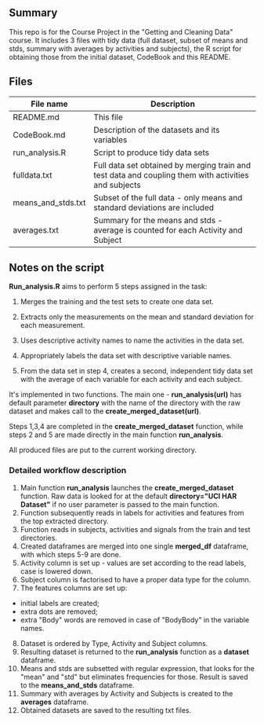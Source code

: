 ## Summary
This repo is for the Course Project in the "Getting and Cleaning Data" course. It includes 3 files with tidy data (full dataset, subset of means and stds, summary with averages by activities and subjects), the R script for obtaining those from the initial dataset, CodeBook and this README.

## Files
File name          | Description
------------------ | -----------
README.md          | This file
CodeBook.md        | Description of the datasets and its variables
run_analysis.R     | Script to produce tidy data sets
fulldata.txt       | Full data set obtained by merging train and test data and coupling them with activities and subjects
means_and_stds.txt | Subset of the full data - only means and standard deviations are included
averages.txt       | Summary for the means and stds - average is counted for each Activity and Subject

## Notes on the script
**Run_analysis.R** aims to perform 5 steps assigned in the task:

1. Merges the training and the test sets to create one data set.

2. Extracts only the measurements on the mean and standard deviation for each measurement.

3. Uses descriptive activity names to name the activities in the data set.

4. Appropriately labels the data set with descriptive variable names.

5. From the data set in step 4, creates a second, independent tidy data set with the average of each variable for each activity and each subject.


It's implemented in two functions. The main one - **run_analysis(url)** has default parameter **directory** with the name of the directory with the raw dataset and makes call to the **create_merged_dataset(url)**.

Steps 1,3,4 are completed in the **create_merged_dataset** function, while steps 2 and 5 are made directly in the main function **run_analysis**.

All produced files are put to the current working directory.

### Detailed workflow description
1. Main function **run_analysis** launches the **create_merged_dataset** function. Raw data is looked for at the default **directory="UCI HAR Dataset"** if no user parameter is passed to the main function.
2. Function subsequently reads in labels for activities and features from the top extracted directory.
3. Function reads in subjects, activities and signals from the train and test directories.
4. Created dataframes are merged into one single **merged_df** dataframe, with which steps 5-9 are done.
5. Activity column is set up - values are set according to the read labels, case is lowered down.
6. Subject column is factorised to have a proper data type for the column.
7. The features columns are set up:
+ initial labels are created;
+ extra dots are removed;
+ extra "Body" words are removed in case of "BodyBody" in the variable names.
8. Dataset is ordered by Type, Activity and Subject columns.
9. Resulting dataset is returned to the **run_analysis** function as a **dataset** dataframe.
10. Means and stds are subsetted with regular expression, that looks for the "mean" and "std" but eliminates frequencies for those. Result is saved to the **means_and_stds** dataframe.
11. Summary with averages by Activity and Subjects is created to the **averages** dataframe.
12. Obtained datasets are saved to the resulting txt files.